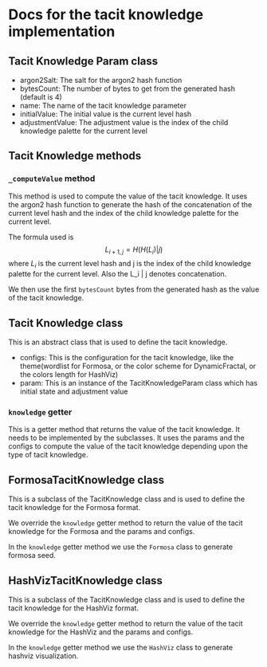 # Docs for the tacit knowledge implementation

## Tacit Knowledge Param class

- argon2Salt: The salt for the argon2 hash function
- bytesCount: The number of bytes to get from the generated hash (default is 4)
- name: The name of the tacit knowledge parameter
- initialValue: The initial value is the current level hash 
- adjustmentValue: The adjustment value is the index of the child knowledge palette for the current level

## Tacit Knowledge methods

### `_computeValue` method

This method is used to compute the value of the tacit knowledge. It uses the argon2 hash function to
generate the hash of the concatenation of the current level hash and the index of the child
knowledge palette for the current level.

The formula used is 
$$
L_{i+1, j} = H(H(L_i) | j)
$$
where $L_i$ is the current level hash and j is the index of the child knowledge palette for the
current level.
Also the L_i | j denotes concatenation.

We then use the first `bytesCount` bytes from the generated hash as the value of the tacit knowledge.



## Tacit Knowledge class

This is an abstract class that is used to define the tacit knowledge.

- configs: This is the configuration for the tacit knowledge, like the theme(wordlist for Formosa, 
or the color scheme for DynamicFractal, or the colors length for HashViz)
- param: This is an instance of the TacitKnowledgeParam class which has initial state and adjustment
value

### `knowledge` getter

This is a getter method that returns the value of the tacit knowledge. It needs to be implemented by
the subclasses. It uses the params and the configs to compute the value of the tacit knowledge
depending upon the type of tacit knowledge.

## FormosaTacitKnowledge class

This is a subclass of the TacitKnowledge class and is used to define the tacit knowledge for the
Formosa format.

We override the `knowledge` getter method to return the value of the tacit knowledge for the Formosa
and the params and configs.

In the `knowledge` getter method we use the `Formosa` class to generate formosa seed.

## HashVizTacitKnowledge class

This is a subclass of the TacitKnowledge class and is used to define the tacit knowledge for the
HashViz format.

We override the `knowledge` getter method to return the value of the tacit knowledge for the HashViz
and the params and configs.

In the `knowledge` getter method we use the `HashViz` class to generate hashviz visualization.
